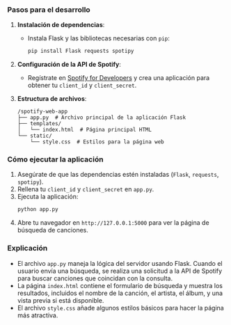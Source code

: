 ### Pasos para el desarrollo

1. **Instalación de dependencias**:
   - Instala Flask y las bibliotecas necesarias con `pip`:
     ```bash
     pip install Flask requests spotipy
     ```

2. **Configuración de la API de Spotify**:
   - Regístrate en [Spotify for Developers](https://developer.spotify.com/dashboard/applications) y crea una aplicación para obtener tu `client_id` y `client_secret`.

3. **Estructura de archivos**:

   ```
   /spotify-web-app
   ├── app.py  # Archivo principal de la aplicación Flask
   ├── templates/
   │   └── index.html  # Página principal HTML
   └── static/
       └── style.css  # Estilos para la página web
   ```


### Cómo ejecutar la aplicación

1. Asegúrate de que las dependencias estén instaladas (`Flask`, `requests`, `spotipy`).
2. Rellena tu `client_id` y `client_secret` en `app.py`.
3. Ejecuta la aplicación:
   ```bash
   python app.py
   ```
4. Abre tu navegador en `http://127.0.0.1:5000` para ver la página de búsqueda de canciones.

### Explicación

- El archivo `app.py` maneja la lógica del servidor usando Flask. Cuando el usuario envía una búsqueda, se realiza una solicitud a la API de Spotify para buscar canciones que coincidan con la consulta.
- La página `index.html` contiene el formulario de búsqueda y muestra los resultados, incluidos el nombre de la canción, el artista, el álbum, y una vista previa si está disponible.
- El archivo `style.css` añade algunos estilos básicos para hacer la página más atractiva.
